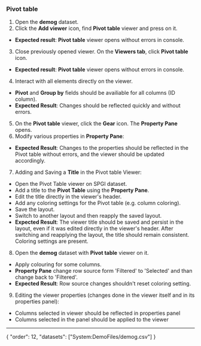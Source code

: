 ### Pivot table

1. Open the **demog** dataset.
2. Click the **Add viewer** icon, find **Pivot table** viewer and press on it. 
* **Expected result**: **Pivot table** viewer opens without errors in console. 
3. Close previously opened viewer. On the **Viewers tab**, click **Pivot table** icon. 
* **Expected result**: **Pivot table** viewer opens without errors in console. 
4. Interact with all elements directly on the viewer.
* **Pivot** and **Group by** fields should be availiable for all columns (ID column).
* **Expected Result**: Changes should be reflected quickly and without errors. 
5. On the **Pivot table** viewer, click the **Gear** icon. The **Property Pane** opens.
6. Modify various properties in **Property Pane**:
* **Expected Result**: Changes to the properties should be reflected in the Pivot table without errors, and the viewer should be updated accordingly.
7. Adding and Saving a **Title** in the Pivot table Viewer:
* Open the Pivot Table viewer on SPGI dataset.
* Add a title to the **Pivot Table** using the **Property Pane**.
* Edit the title directly in the viewer's header.
* Add any coloring settings for the Pivot table (e.g. column coloring).
* Save the layout.
* Switch to another layout and then reapply the saved layout.
* **Expected Result**: The viewer title should be saved and persist in the layout, even if it was edited directly in the viewer's header. After switching and reapplying the layout, the title should remain consistent. Coloring settings are present.
8. Open the **demog** dataset with **Pivot table** viewer on it. 
* Apply colouring for some columns.
* **Property Pane** change row source form 'Filtered' to 'Selected' and than change back to 'Filtered'.
* **Expected Result**: Row source changes shouldn't reset coloring setting. 
9. Editing the viewer properties (changes done in the viewer itself and in its properties panel):
* Columns selected in viewer should be reflected in properties panel
* Columns selected in the panel should be applied to the viewer

---
{
  "order": 12,
  "datasets": ["System:DemoFiles/demog.csv"]
}